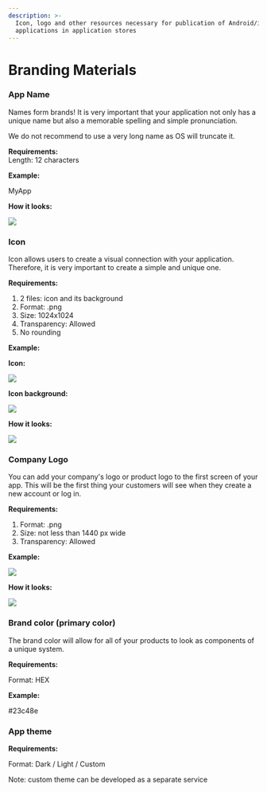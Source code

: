 ```yaml
---
description: >-
  Icon, logo and other resources necessary for publication of Android/iOS
  applications in application stores
---
```


# Branding Materials

### App Name <a id="app-name"></a>

Names form brands! It is very important that your application not only has a unique name but also a memorable spelling and simple pronunciation.

We do not recommend to use a very long name as OS will truncate it.

  
**Requirements:**  
Length: 12 characters

**Example:**

MyApp

**How it looks:**

![](https://downloads.intercomcdn.com/i/o/101936289/db934926498b39c841adf5a7/image.png?expires=1620504000&signature=73ab28a37cc263d76af6bbab9171a50aa6c671d652959713b142dcbbef344bc2)

### Icon <a id="icon"></a>

Icon allows users to create a visual connection with your application. Therefore, it is very important to create a simple and unique one.

  
**Requirements:**

1. 2 files: icon and its background
2. Format: .png
3. Size: 1024x1024
4. Transparency: Allowed
5. No rounding

**Example:**

**Icon:**

![](https://downloads.intercomcdn.com/i/o/269900541/6baf024afe0dc5543d85e11d/Icon.png?expires=1620504000&signature=82f77ea38618a596b4a0775d28e9b65f4cdecb0ab95a26d368724a864a8da347)

**Icon background:**

![](https://downloads.intercomcdn.com/i/o/269900643/3c264088e35a088792dc1c2c/icon_background.png?expires=1620504000&signature=b746f1e26f236d2b11ca708369f5c1b245051a3d29f7470e8f7b6f2f42b9192b)

**How it looks:**

![](https://downloads.intercomcdn.com/i/o/269900684/513606dd1f536270358ac574/icon_final.png?expires=1620504000&signature=d58957775b312455ba7f98f302517bfd9c39f9baf6b1fbb9004c4fd0673774b0)

###  <a id="logo"></a>

### Company Logo <a id="logo"></a>

You can add your company's logo or product logo to the first screen of your app. This will be the first thing your customers will see when they create a new account or log in.

  
**Requirements:**

1. Format: .png
2. Size: not less than 1440 px wide
3. Transparency: Allowed

**Example:**  


![](https://downloads.intercomcdn.com/i/o/101937998/879f91d0d48b50e7d9b817bc/image.png?expires=1620504000&signature=9e8985d2b04d731f320f7cb57b1c0a04fe45f3114790a6b6a33e2406d1e0e4b7)

**How it looks:**

![](https://downloads.intercomcdn.com/i/o/101938128/aeb076a5a661e0e9ae8491ea/image.png?expires=1620504000&signature=5bd3a52e35e0b69cbd96c3edc47d9e0a8dcbaba37ef8c9dfeba409508eaefdb6)

###  <a id="brand-color"></a>

### Brand color \(primary color\) <a id="brand-color"></a>

The brand color will allow for all of your products to look as components of a unique system.

**Requirements:**

Format: HEX

**Example:**

\#23c48e

###  <a id="app-theme"></a>

### App theme <a id="app-theme"></a>

**Requirements:**

Format: Dark / Light / Custom

Note: custom theme can be developed as a separate service

  


